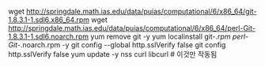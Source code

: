 wget http://springdale.math.ias.edu/data/puias/computational/6/x86_64/git-1.8.3.1-1.sdl6.x86_64.rpm
wget http://springdale.math.ias.edu/data/puias/computational/6/x86_64/perl-Git-1.8.3.1-1.sdl6.noarch.rpm
yum remove git -y
yum localinstall git-*.rpm perl-Git-*.noarch.rpm -y
git config --global http.sslVerify false
git config http.sslVerify false
yum update -y nss curl libcurl # 이것만 작동됨
